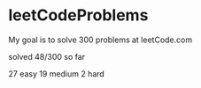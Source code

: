 # leetCodeProblems
My goal is to solve 300 problems at leetCode.com

solved 48/300 so far

27 easy
19 medium
2 hard
